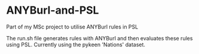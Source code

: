 # ANYBurl-and-PSL
Part of my MSc project to utilise ANYBurl rules in PSL

The run.sh file generates rules with ANYBurl and then evaluates these rules using PSL. Currently using the pykeen 'Nations' dataset.
